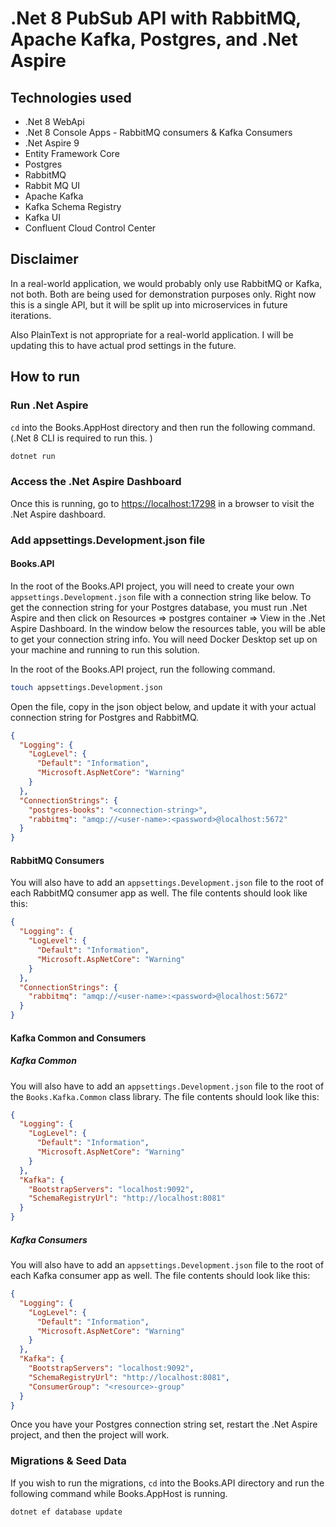 # .Net 8 PubSub API with RabbitMQ, Apache Kafka, Postgres, and .Net Aspire

## Technologies used

- .Net 8 WebApi
- .Net 8 Console Apps - RabbitMQ consumers & Kafka Consumers
- .Net Aspire 9
- Entity Framework Core
- Postgres
- RabbitMQ
- Rabbit MQ UI
- Apache Kafka
- Kafka Schema Registry
- Kafka UI
- Confluent Cloud Control Center

## Disclaimer

In a real-world application, we would probably only use RabbitMQ or Kafka, not both. Both are being used for demonstration purposes only. Right now this is a single API, but it will be split up into microservices in future iterations.

Also PlainText is not appropriate for a real-world application. I will be updating this to have actual prod settings in the future.

## How to run

### Run .Net Aspire

`cd` into the Books.AppHost directory and then run the following command. (.Net 8 CLI is required to run this. )

```bash
dotnet run
```

### Access the .Net Aspire Dashboard

Once this is running, go to [https://localhost:17298](https://localhost:17298) in a browser to visit the .Net Aspire dashboard.

### Add appsettings.Development.json file

#### Books.API

In the root of the Books.API project, you will need to create your own `appsettings.Development.json` file with a connection string like below. To get the connection string for your Postgres database, you must run .Net Aspire and then click on Resources => postgres container => View in the .Net Aspire Dashboard. In the window below the resources table, you will be able to get your connection string info. You will need Docker Desktop set up on your machine and running to run this solution.

In the root of the Books.API project, run the following command.

```bash
touch appsettings.Development.json
```

Open the file, copy in the json object below, and update it with your actual connection string for Postgres and RabbitMQ.

```json
{
  "Logging": {
    "LogLevel": {
      "Default": "Information",
      "Microsoft.AspNetCore": "Warning"
    }
  },
  "ConnectionStrings": {
    "postgres-books": "<connection-string>",
    "rabbitmq": "amqp://<user-name>:<password>@localhost:5672"
  }
}
```

#### RabbitMQ Consumers

You will also have to add an `appsettings.Development.json` file to the root of each RabbitMQ consumer app as well. The file contents should look like this:

```json
{
  "Logging": {
    "LogLevel": {
      "Default": "Information",
      "Microsoft.AspNetCore": "Warning"
    }
  },
  "ConnectionStrings": {
    "rabbitmq": "amqp://<user-name>:<password>@localhost:5672"
  }
}
```

#### Kafka Common and Consumers

##### Kafka Common

You will also have to add an `appsettings.Development.json` file to the root of the `Books.Kafka.Common` class library. The file contents should look like this:

```json
{
  "Logging": {
    "LogLevel": {
      "Default": "Information",
      "Microsoft.AspNetCore": "Warning"
    }
  },
  "Kafka": {
    "BootstrapServers": "localhost:9092",
    "SchemaRegistryUrl": "http://localhost:8081"
  }
}
```

##### Kafka Consumers

You will also have to add an `appsettings.Development.json` file to the root of each Kafka consumer app as well. The file contents should look like this:

```json
{
  "Logging": {
    "LogLevel": {
      "Default": "Information",
      "Microsoft.AspNetCore": "Warning"
    }
  },
  "Kafka": {
    "BootstrapServers": "localhost:9092",
    "SchemaRegistryUrl": "http://localhost:8081",
    "ConsumerGroup": "<resource>-group"
  }
}
```

Once you have your Postgres connection string set, restart the .Net Aspire project, and then the project will work.

### Migrations & Seed Data

If you wish to run the migrations, `cd` into the Books.API directory and run the following command while Books.AppHost is running.

```bash
dotnet ef database update
```
